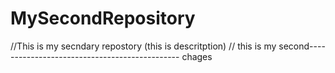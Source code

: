# MySecondRepository
//This is my secndary repostory (this is descritption)
// this is my second---------------------------------------------- chages  

